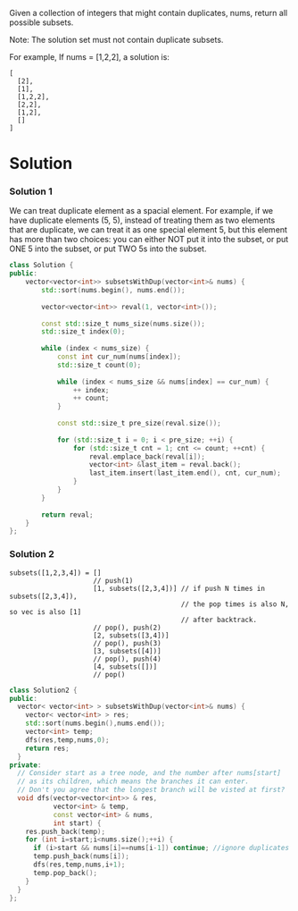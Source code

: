 Given a collection of integers that might contain duplicates, nums, return all possible subsets.

Note: The solution set must not contain duplicate subsets.

For example,
If nums = [1,2,2], a solution is:

```
[
  [2],
  [1],
  [1,2,2],
  [2,2],
  [1,2],
  []
]
```

# Solution

### Solution 1 

  We can treat duplicate element as a spacial element. 
  For example, if we have duplicate elements (5, 5), instead of treating them as two elements that are duplicate, 
  we can treat it as one special element 5, but this element has more than two choices: 
  you can either NOT put it into the subset, or put ONE 5 into the subset, or put TWO 5s into the subset. 

```cpp
class Solution {
public:
    vector<vector<int>> subsetsWithDup(vector<int>& nums) {
        std::sort(nums.begin(), nums.end());
        
        vector<vector<int>> reval(1, vector<int>());
        
        const std::size_t nums_size(nums.size());
        std::size_t index(0);
        
        while (index < nums_size) {
            const int cur_num(nums[index]);
            std::size_t count(0);
            
            while (index < nums_size && nums[index] == cur_num) {
                ++ index;
                ++ count;
            }
            
            const std::size_t pre_size(reval.size());
            
            for (std::size_t i = 0; i < pre_size; ++i) {
                for (std::size_t cnt = 1; cnt <= count; ++cnt) {
                    reval.emplace_back(reval[i]);
                    vector<int> &last_item = reval.back(); 
                    last_item.insert(last_item.end(), cnt, cur_num);
                }                
            }
        }
        
        return reval;
    }
};
```

### Solution 2 

```      
subsets([1,2,3,4]) = []
                     // push(1)
                     [1, subsets([2,3,4])] // if push N times in subsets([2,3,4]), 
                                           // the pop times is also N, so vec is also [1] 
                                           // after backtrack.
                     // pop(), push(2)
                     [2, subsets([3,4])]
                     // pop(), push(3)
                     [3, subsets([4])]
                     // pop(), push(4)
                     [4, subsets([])]
                     // pop()
```
                     
```cpp
class Solution2 {
public:
  vector< vector<int> > subsetsWithDup(vector<int>& nums) {
    vector< vector<int> > res;
    std::sort(nums.begin(),nums.end());
    vector<int> temp;
    dfs(res,temp,nums,0);
    return res;
  }
private:
  // Consider start as a tree node, and the number after nums[start]
  // as its children, which means the branches it can enter.
  // Don't you agree that the longest branch will be visted at first?
  void dfs(vector<vector<int>> & res,
           vector<int> & temp,
           const vector<int> & nums,
           int start) {
    res.push_back(temp);
    for (int i=start;i<nums.size();++i) {
      if (i>start && nums[i]==nums[i-1]) continue; //ignore duplicates
      temp.push_back(nums[i]);
      dfs(res,temp,nums,i+1);
      temp.pop_back();
    }
  }
};
```

